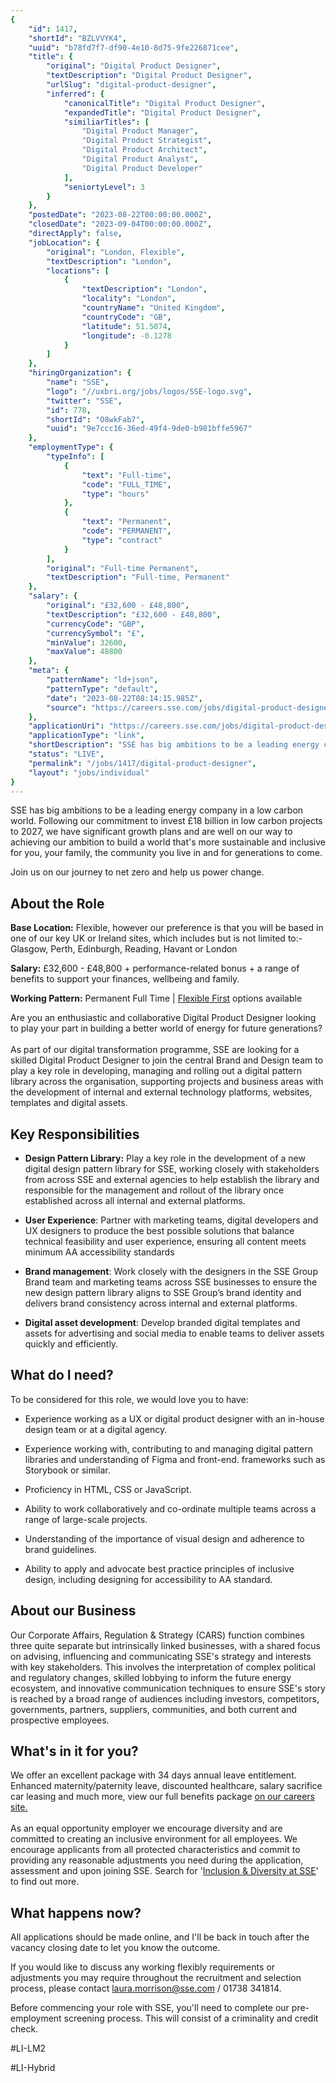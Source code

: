 ```yaml
---
{
	"id": 1417,
	"shortId": "BZLVVYK4",
	"uuid": "b78fd7f7-df90-4e10-8d75-9fe226871cee",
	"title": {
		"original": "Digital Product Designer",
		"textDescription": "Digital Product Designer",
		"urlSlug": "digital-product-designer",
		"inferred": {
			"canonicalTitle": "Digital Product Designer",
			"expandedTitle": "Digital Product Designer",
			"similiarTitles": [
				"Digital Product Manager",
				"Digital Product Strategist",
				"Digital Product Architect",
				"Digital Product Analyst",
				"Digital Product Developer"
			],
			"seniortyLevel": 3
		}
	},
	"postedDate": "2023-08-22T00:00:00.000Z",
	"closedDate": "2023-09-04T00:00:00.000Z",
	"directApply": false,
	"jobLocation": {
		"original": "London, Flexible",
		"textDescription": "London",
		"locations": [
			{
				"textDescription": "London",
				"locality": "London",
				"countryName": "United Kingdom",
				"countryCode": "GB",
				"latitude": 51.5074,
				"longitude": -0.1278
			}
		]
	},
	"hiringOrganization": {
		"name": "SSE",
		"logo": "//uxbri.org/jobs/logos/SSE-logo.svg",
		"twitter": "SSE",
		"id": 778,
		"shortId": "O8wkFab7",
		"uuid": "9e7ccc16-36ed-49f4-9de0-b981bffe5967"
	},
	"employmentType": {
		"typeInfo": [
			{
				"text": "Full-time",
				"code": "FULL_TIME",
				"type": "hours"
			},
			{
				"text": "Permanent",
				"code": "PERMANENT",
				"type": "contract"
			}
		],
		"original": "Full-time Permanent",
		"textDescription": "Full-time, Permanent"
	},
	"salary": {
		"original": "£32,600 - £48,800",
		"textDescription": "£32,600 - £48,800",
		"currencyCode": "GBP",
		"currencySymbol": "£",
		"minValue": 32600,
		"maxValue": 48800
	},
	"meta": {
		"patternName": "ld+json",
		"patternType": "default",
		"date": "2023-08-22T08:14:15.985Z",
		"source": "https://careers.sse.com/jobs/digital-product-designer-london-london-england-united-kingdom-portsmouth-hampshire-hampshire-edinburgh-the-lothians-scotland-glasgow-renfrewshire-renfrewshire-perth-perthshire?source=indeed"
	},
	"applicationUri": "https://careers.sse.com/jobs/digital-product-designer-london-london-england-united-kingdom-portsmouth-hampshire-hampshire-edinburgh-the-lothians-scotland-glasgow-renfrewshire-renfrewshire-perth-perthshire",
	"applicationType": "link",
	"shortDescription": "SSE has big ambitions to be a leading energy company in a low carbon world. Following our commitment to invest 18 billion in low carbon projects to 2027, we have significant growth plans and are well",
	"status": "LIVE",
	"permalink": "/jobs/1417/digital-product-designer",
	"layout": "jobs/individual"
}
---
```

<p>SSE has big ambitions to be a leading energy company in a low carbon world. Following our commitment to invest £18 billion in low carbon projects to 2027, we have significant growth plans and are well on our way to achieving our ambition to build a world that's more sustainable and inclusive for you, your family, the community you live in and for generations to come.</p><p>Join us on our journey to net zero and help us power change.</p><h2>About the Role</h2><p><strong>Base Location:</strong> Flexible, however our preference is that you will be based in one of our key UK or Ireland sites, which includes but is not limited to:- Glasgow, Perth, Edinburgh, Reading, Havant or London</p><p><strong>Salary:</strong> £32,600 - £48,800 + performance-related bonus + a range of benefits to support your finances, wellbeing and family.</p><p><strong>Working Pattern:</strong> Permanent Full Time | <a target="_blank" rel="noopener noreferrer nofollow" href="https://www.sse.com/careers/life-at-sse/flexible-working/">Flexible First</a> options available</p><p>Are you an enthusiastic and collaborative Digital Product Designer looking to play your part in building a better world of energy for future generations?<br><br>As part of our digital transformation programme, SSE are looking for a skilled Digital Product Designer to join the central Brand and Design team to play a key role in developing, managing and rolling out a digital pattern library across the organisation, supporting projects and business areas with the development of internal and external technology platforms, websites, templates and digital assets.</p><h2>Key Responsibilities</h2><ul><li><p><strong>Design Pattern Library:</strong> Play a key role in the development of a new digital design pattern library for SSE, working closely with stakeholders from across SSE and external agencies to help establish the library and responsible for the management and rollout of the library once established across all internal and external platforms.</p></li><li><p><strong>User Experience</strong>:&nbsp;Partner with marketing teams, digital developers and UX designers to produce the best possible solutions that balance technical feasibility and user experience, ensuring all content meets minimum AA accessibility standards</p></li><li><p><strong>Brand management</strong>:&nbsp;Work closely with the designers in the SSE Group Brand team and marketing teams across SSE businesses to ensure the new design pattern library aligns to SSE Group’s brand identity and delivers brand consistency across internal and external platforms.</p></li><li><p><strong>Digital asset development</strong>: Develop branded digital templates and assets for advertising and social media to enable teams to deliver assets quickly and efficiently.</p></li></ul><h2>What do I need?</h2><p>To be considered for this role, we would love you to have:</p><ul><li><p>Experience working as a UX or digital product designer with an in-house design team or at a digital agency.</p></li><li><p>Experience working with, contributing to and managing digital pattern libraries and understanding of Figma and front-end. frameworks such as Storybook or similar.</p></li><li><p>Proficiency in HTML, CSS or JavaScript.</p></li><li><p>Ability to work collaboratively and co-ordinate multiple teams across a range of large-scale projects.</p></li><li><p>Understanding of the importance of visual design and adherence to brand guidelines.</p></li><li><p>Ability to apply and advocate best practice principles of inclusive design, including designing for accessibility to AA standard.</p></li></ul><h2>About our Business</h2><p>Our Corporate Affairs, Regulation &amp; Strategy (CARS) function combines three quite separate but intrinsically linked businesses, with a shared focus on advising, influencing and communicating SSE's strategy and interests with key stakeholders. This involves the interpretation of complex political and regulatory changes, skilled lobbying to inform the future energy ecosystem, and innovative communication techniques to ensure SSE's story is reached by a broad range of audiences including investors, competitors, governments, partners, suppliers, communities, and both current and prospective employees.</p><h2>What's in it for you?</h2><p>We offer an excellent package with 34 days annual leave entitlement. Enhanced maternity/paternity leave, discounted healthcare, salary sacrifice car leasing and much more, view our full benefits package <a target="_blank" rel="noopener noreferrer nofollow" href="http://careers.sse.com/benefits">on our careers site.</a><br><br>As an equal opportunity employer we encourage diversity and are committed to creating an inclusive environment for all employees. We encourage applicants from all protected characteristics and commit to providing any reasonable adjustments you need during the application, assessment and upon joining SSE. Search for '<a target="_blank" rel="noopener noreferrer nofollow" href="https://careers.sse.com/inclusion">Inclusion &amp; Diversity at SSE</a>' to find out more.</p><h2><strong>What happens now?</strong></h2><p>All applications should be made online, and I'll be back in touch after the vacancy closing date to let you know the outcome.</p><p>If you would like to discuss any working flexibly requirements or adjustments you may require throughout the recruitment and selection process, please contact <a target="_blank" rel="noopener noreferrer nofollow" href="mailto:laura.morrison@sse.com">laura.morrison@sse.com</a> / 01738 341814.</p><p>Before commencing your role with SSE, you'll need to complete our pre-employment screening process. This will consist of a criminality and credit check.</p><p>#LI-LM2</p><p>#LI-Hybrid</p>
